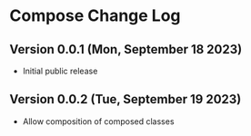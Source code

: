 # Compose Change Log

## Version 0.0.1 (Mon, September 18 2023)
* Initial public release

## Version 0.0.2 (Tue, September 19 2023)
* Allow composition of composed classes
